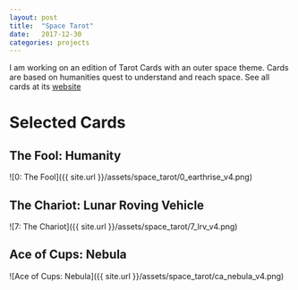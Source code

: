 ```yaml
---
layout: post
title:  "Space Tarot"
date:   2017-12-30
categories: projects
---
```


I am working on an edition of Tarot Cards with an outer space theme.
Cards are based on humanities quest to understand and reach space.
See all cards at its [website](https://lbowenbiggs.github.io/space_tarot)

# Selected Cards
## The Fool: Humanity
![0: The Fool]({{ site.url }}/assets/space_tarot/0_earthrise_v4.png)
## The Chariot: Lunar Roving Vehicle
![7: The Chariot]({{ site.url }}/assets/space_tarot/7_lrv_v4.png)
## Ace of Cups: Nebula
![Ace of Cups: Nebula]({{ site.url }}/assets/space_tarot/ca_nebula_v4.png)
